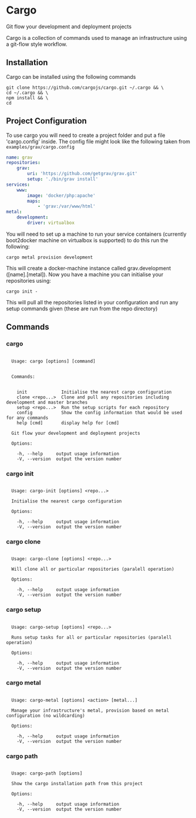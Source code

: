 # Cargo

Git flow your development and deployment projects

Cargo is a collection of commands used to manage an infrastructure using
a git-flow style workflow.

## Installation

Cargo can be installed using the following commands

````
git clone https://github.com/cargojs/cargo.git ~/.cargo && \
cd ~/.cargo && \
npm install && \
cd
````

## Project Configuration

To use cargo you will need to create a project folder and put a file
'cargo.config' inside. The config file might look like the following
taken from `examples/grav/cargo.config`

````yaml
name: grav
repositories:
    grav:
        uri: 'https://github.com/getgrav/grav.git'
        setup: './bin/grav install'
services:
    www:
        image: 'docker/php:apache'
        maps:
            - 'grav:/var/www/html'
metal:
    development:
        driver: virtualbox

````

You will need to set up a machine to run your service containers (currently
boot2docker machine on virtualbox is supported) to do this run the following:

````
cargo metal provision development
````

This will create a docker-machine instance called grav.development
([name].[metal]). Now you have a machine you can initialise your repositories
using:

````
cargo init -
````

This will pull all the repositories listed in your configuration and run
any setup commands given (these are run from the repo directory)

## Commands

### cargo

````

  Usage: cargo [options] [command]


  Commands:


    init             Initialise the nearest cargo configuration
    clone <repo...>  Clone and pull any repositories including development and master branches
    setup <repo...>  Run the setup scripts for each repository
    config           Show the config information that would be used for any commands
    help [cmd]       display help for [cmd]

  Git flow your development and deployment projects

  Options:

    -h, --help     output usage information
    -V, --version  output the version number

````

### cargo init

````

  Usage: cargo-init [options] <repo...>

  Initialise the nearest cargo configuration

  Options:

    -h, --help     output usage information
    -V, --version  output the version number

````

### cargo clone

````

  Usage: cargo-clone [options] <repo...>

  Will clone all or particular repositories (paralell operation)

  Options:

    -h, --help     output usage information
    -V, --version  output the version number

````

### cargo setup

````

  Usage: cargo-setup [options] <repo...>

  Runs setup tasks for all or particular repositories (paralell operation)

  Options:

    -h, --help     output usage information
    -V, --version  output the version number

````

### cargo metal

````

  Usage: cargo-metal [options] <action> [metal...]

  Manage your infrastructure's metal, provision based on metal configuration (no wildcarding)

  Options:

    -h, --help     output usage information
    -V, --version  output the version number

````

### cargo path

````

  Usage: cargo-path [options]

  Show the cargo installation path from this project

  Options:

    -h, --help     output usage information
    -V, --version  output the version number

````
